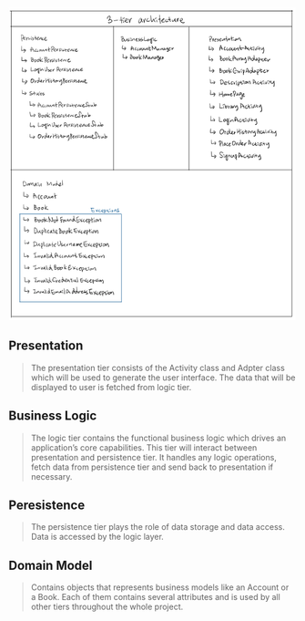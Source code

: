 ![ARCHITECTURE](3_tier_arch.png)

## Presentation
> The presentation tier consists of the Activity class and Adpter class which will be used to generate the user interface. The data that will be displayed to user is fetched from logic tier. 

## Business Logic
> The logic tier contains the functional business logic which drives an application’s core capabilities. This tier will interact between presentation and persistence tier. It handles any logic operations, fetch data from persistence tier and send back to presentation if necessary.

## Peresistence
> The persistence tier plays the role of data storage and data access. Data is accessed by the logic layer. 

## Domain Model
> Contains objects that represents business models like an Account or a Book. Each of them contains several attributes and is used by all other tiers throughout the whole project. 
